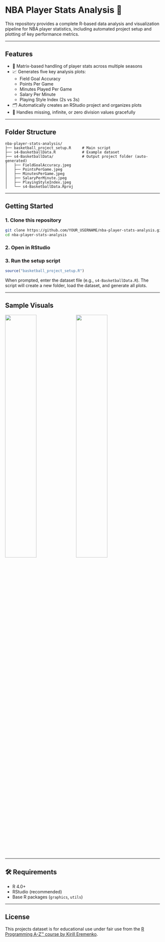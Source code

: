 
# NBA Player Stats Analysis 🏀

This repository provides a complete R-based data analysis and visualization pipeline for NBA player statistics, including automated project setup and plotting of key performance metrics.

---

## Features

- 🔹 Matrix-based handling of player stats across multiple seasons
- 📈 Generates five key analysis plots:
  - Field Goal Accuracy
  - Points Per Game
  - Minutes Played Per Game
  - Salary Per Minute
  - Playing Style Index (2s vs 3s)
- 🗂️ Automatically creates an RStudio project and organizes plots
- 🧼 Handles missing, infinite, or zero division values gracefully

---

## Folder Structure

```
nba-player-stats-analysis/
├── basketball_project_setup.R     # Main script
├── s4-BasketballData.R            # Example dataset
├── s4-BasketballData/             # Output project folder (auto-generated)
│   ├── FieldGoalAccuracy.jpeg
│   ├── PointsPerGame.jpeg
│   ├── MinutesPerGame.jpeg
│   ├── SalaryPerMinute.jpeg
│   ├── PlayingStyleIndex.jpeg
│   └── s4-BasketballData.Rproj
```

---

## Getting Started

### 1. Clone this repository
```bash
git clone https://github.com/YOUR_USERNAME/nba-player-stats-analysis.git
cd nba-player-stats-analysis
```

### 2. Open in RStudio

### 3. Run the setup script
```r
source("basketball_project_setup.R")
```

When prompted, enter the dataset file (e.g., `s4-BasketballData.R`). The script will create a new folder, load the dataset, and generate all plots.

---

## Sample Visuals

<p float="left">
  <img src="s4-BasketballData/PointsPerGame.jpeg" width="45%" />
  <img src="s4-BasketballData/SalaryPerMinute.jpeg" width="45%" />
</p>

---

## 🛠 Requirements

- R 4.0+
- RStudio (recommended)
- Base R packages (`graphics`, `utils`)

---

## License

This projects dataset is for educational use under fair use from the [R Programming A-Z™ course by Kirill Eremenko](https://www.superdatascience.com).


